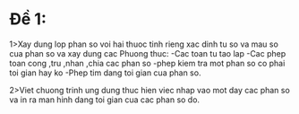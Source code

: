
# Đề 1: 

1>Xay dung lop phan so voi hai thuoc tinh rieng xac dinh tu so va mau so cua phan so va xay dung cac Phuong thuc: 
  -Cac toan tu tao lap 
  -Cac phep toan cong ,tru ,nhan ,chia cac phan so 
  -phep kiem tra mot phan so co phai toi gian hay ko 
  -Phep tim dang toi gian cua phan so.
 
2>Viet chuong trinh ung dung thuc hien viec nhap vao mot day cac phan so va in ra man hinh dang toi gian cua cac phan so do.
